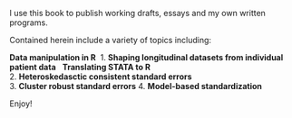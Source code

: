 I use this book to publish working drafts, essays and my own written programs.

Contained herein include a variety of topics including:

**Data manipulation in R**
  1. **Shaping longitudinal datasets from individual patient data**
  
**Translating STATA to R**  
  2. **Heteroskedasctic consistent standard errors**   
  3. **Cluster robust standard errors**
  4. **Model-based standardization**
  
Enjoy!
